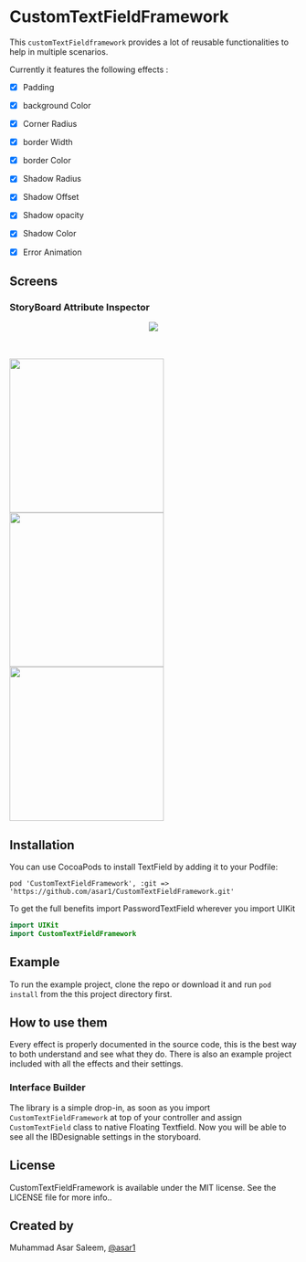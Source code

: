 # CustomTextFieldFramework
This `customTextFieldframework` provides a lot of reusable functionalities to help in multiple scenarios.

Currently it features the following effects :

- [x] Padding
- [x] background Color
- [x] Corner Radius
- [x] border Width
- [x] border Color
- [x] Shadow Radius
- [x] Shadow Offset
- [x] Shadow opacity 
- [x] Shadow Color
- [x] Error Animation


## Screens

### StoryBoard Attribute Inspector
<p align="center">
<img src="https://github.com/asar1/CustomTextFieldFramework/blob/main/Screenshot/storyboard.png" />
 </p> 
<br>
<br>
<img src="https://github.com/asar1/CustomTextFieldFramework/blob/main/Screenshot/makecircle.png" width="270">
<img src="https://github.com/asar1/CustomTextFieldFramework/blob/main/Screenshot/cornerradius.png" width="270">
<img src="https://github.com/asar1/CustomTextFieldFramework/blob/main/Screenshot/bordercolor.png" width="270">
 </p>


## Installation

You can use CocoaPods to install TextField by adding it to your Podfile:

    pod 'CustomTextFieldFramework', :git => 'https://github.com/asar1/CustomTextFieldFramework.git'

To get the full benefits import PasswordTextField wherever you import UIKit
```swift
import UIKit
import CustomTextFieldFramework
```
    
## Example

To run the example project, clone the repo or download it and run `pod install` from the this project directory first.

## How to use them

Every effect is properly documented in the source code, this is the best way to both understand and see what they do. There is also an example project included with all the effects and their settings.

### Interface Builder

The library is a simple drop-in, as soon as you import `CustomTextFieldFramework` at top of your controller and assign `CustomTextField` class to native Floating Textfield. Now you will be able to see all the IBDesignable settings in the storyboard.

## License

CustomTextFieldFramework is available under the MIT license. See the LICENSE file for more info..

## Created by

Muhammad Asar Saleem, [@asar1](https://github.com/asar1)

